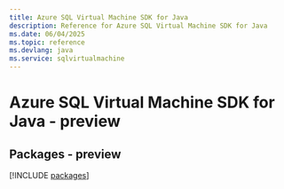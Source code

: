 ```yaml
---
title: Azure SQL Virtual Machine SDK for Java
description: Reference for Azure SQL Virtual Machine SDK for Java
ms.date: 06/04/2025
ms.topic: reference
ms.devlang: java
ms.service: sqlvirtualmachine
---
```

# Azure SQL Virtual Machine SDK for Java - preview
## Packages - preview
[!INCLUDE [packages](sql-virtual-machine-index.md)]